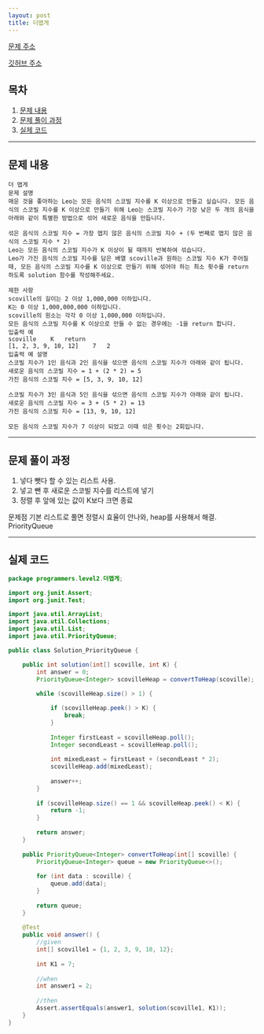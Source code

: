 ```yaml
---
layout: post
title: 더맵게
---
```


[문제 주소](https://programmers.co.kr/learn/courses/30/lessons/42626) 

[깃허브 주소](https://github.com/Tonyzorz/Algorithm/tree/master/src/programmers/level2/%EB%8D%94%EB%A7%B5%EA%B2%8C)


## 목차

1. [문제 내용](#문제-내용)
2. [문제 풀이 과정](#문제-풀이-과정)
3. [실제 코드](#실제-코드)

---

## 문제 내용


```
더 맵게
문제 설명
매운 것을 좋아하는 Leo는 모든 음식의 스코빌 지수를 K 이상으로 만들고 싶습니다. 모든 음식의 스코빌 지수를 K 이상으로 만들기 위해 Leo는 스코빌 지수가 가장 낮은 두 개의 음식을 아래와 같이 특별한 방법으로 섞어 새로운 음식을 만듭니다.

섞은 음식의 스코빌 지수 = 가장 맵지 않은 음식의 스코빌 지수 + (두 번째로 맵지 않은 음식의 스코빌 지수 * 2)
Leo는 모든 음식의 스코빌 지수가 K 이상이 될 때까지 반복하여 섞습니다.
Leo가 가진 음식의 스코빌 지수를 담은 배열 scoville과 원하는 스코빌 지수 K가 주어질 때, 모든 음식의 스코빌 지수를 K 이상으로 만들기 위해 섞어야 하는 최소 횟수를 return 하도록 solution 함수를 작성해주세요.

제한 사항
scoville의 길이는 2 이상 1,000,000 이하입니다.
K는 0 이상 1,000,000,000 이하입니다.
scoville의 원소는 각각 0 이상 1,000,000 이하입니다.
모든 음식의 스코빌 지수를 K 이상으로 만들 수 없는 경우에는 -1을 return 합니다.
입출력 예
scoville	K	return
[1, 2, 3, 9, 10, 12]	7	2
입출력 예 설명
스코빌 지수가 1인 음식과 2인 음식을 섞으면 음식의 스코빌 지수가 아래와 같이 됩니다.
새로운 음식의 스코빌 지수 = 1 + (2 * 2) = 5
가진 음식의 스코빌 지수 = [5, 3, 9, 10, 12]

스코빌 지수가 3인 음식과 5인 음식을 섞으면 음식의 스코빌 지수가 아래와 같이 됩니다.
새로운 음식의 스코빌 지수 = 3 + (5 * 2) = 13
가진 음식의 스코빌 지수 = [13, 9, 10, 12]

모든 음식의 스코빌 지수가 7 이상이 되었고 이때 섞은 횟수는 2회입니다.
```
---

## 문제 풀이 과정


1. 넣다 뺏다 할 수 있는 리스트 사용.
2. 넣고 뺀 후 새로운 스코빌 지수를 리스트에 넣기 
3. 정렬 후 앞에 있는 값이 K보다 크면 종료

문제점 
기본 리스트로 풀면 정렬시 효율이 안나와, heap를 사용해서 해결.
PriorityQueue 

---
## 실제 코드

```java
package programmers.level2.더맵게;

import org.junit.Assert;
import org.junit.Test;

import java.util.ArrayList;
import java.util.Collections;
import java.util.List;
import java.util.PriorityQueue;

public class Solution_PriorityQueue {

    public int solution(int[] scoville, int K) {
        int answer = 0;
        PriorityQueue<Integer> scovilleHeap = convertToHeap(scoville);
        
        while (scovilleHeap.size() > 1) {

            if (scovilleHeap.peek() > K) {
                break;
            }
            
            Integer firstLeast = scovilleHeap.poll();
            Integer secondLeast = scovilleHeap.poll();
            
            int mixedLeast = firstLeast + (secondLeast * 2);
            scovilleHeap.add(mixedLeast);
            
            answer++;
        }
        
        if (scovilleHeap.size() == 1 && scovilleHeap.peek() < K) {
            return -1;
        }
        
        return answer;
    }
    
    public PriorityQueue<Integer> convertToHeap(int[] scoville) {
        PriorityQueue<Integer> queue = new PriorityQueue<>();
        
        for (int data : scoville) {
            queue.add(data);
        }
        
        return queue;
    }
    
    @Test
    public void answer() {
        //given
        int[] scoville1 = {1, 2, 3, 9, 10, 12};
        
        int K1 = 7;
        
        //when
        int answer1 = 2;
        
        //then
        Assert.assertEquals(answer1, solution(scoville1, K1));
    }
}
```

